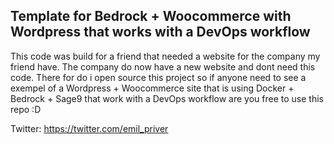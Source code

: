 ## Template for Bedrock + Woocommerce with Wordpress that works with a DevOps workflow

This code was build for a friend that needed a website for the company my friend have. The company do now have a new website and dont need this code. There for do i open source this project so if anyone need to see a exempel of a Wordpress + Woocommerce site that is using Docker + Bedrock + Sage9 that work with a DevOps workflow are you free to use this repo :D 

Twitter: https://twitter.com/emil_priver